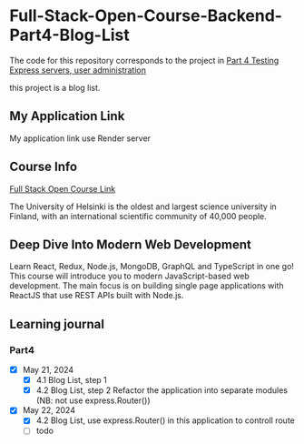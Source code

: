 # Full-Stack-Open-Course-Backend-Part4-Blog-List

The code for this repository corresponds to the project in [Part 4 Testing Express servers, user administration](https://fullstackopen.com/en/part4)

this project is a blog list.

## My Application Link

My application link use Render server

## Course Info

[Full Stack Open Course Link](https://fullstackopen.com/en/)

The University of Helsinki is the oldest and largest science university in Finland, with an international scientific community of 40,000 people.

## Deep Dive Into Modern Web Development

Learn React, Redux, Node.js, MongoDB, GraphQL and TypeScript in one go! This course will introduce you to modern JavaScript-based web development. The main focus is on building single page applications with ReactJS that use REST APIs built with Node.js.

## Learning journal

### Part4

- [x] May 21, 2024
  - [x] 4.1 Blog List, step 1
  - [x] 4.2 Blog List, step 2 Refactor the application into separate modules (NB: not use express.Router())
- [x] May 22, 2024
  - [x] 4.2 Blog List,  use express.Router() in this application to controll route
  - [ ] todo
